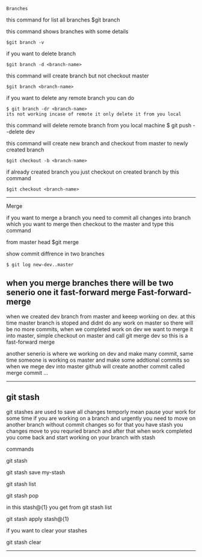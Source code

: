     Branches

this command for list all branches
    $git branch

this command shows branches with some details

    $git branch -v

if you want to delete branch 

    $git branch -d <branch-name>

this command will create branch but not checkout master

    $git branch <branch-name>

if you want to delete any remote branch you can do 

    $ git branch -dr <branch-name>
    its not working incase of remote it only delete it from you local 
this command will delete remote branch from you local machine
    $ git push --delete dev
    

this command will create new branch and checkout from master to newly created branch

    $git checkout -b <branch-name>

if already created branch you just checkout on created branch by this command

    $git checkout <branch-name>

---------------------------------------------------------------

Merge

if you want to merge a branch you need to commit all changes into branch which
you want to merge then checkout to the master and type this command

from master head
    $git merge <branch-name>

show commit diffrence in two branches

    $ git log new-dev..master

when you merge branches there will be two senerio one it fast-forward merge
Fast-forward-merge
------------------
when we created dev branch from master and keeep working on dev. at this time master branch is stoped and didnt do any work on master so there will be no more commits, when we completed work on dev we want to merge it into master, simple checkout on master and call git merge dev so this is a
fast-forward merge

another senerio is where we working on dev and make many commit, same time someone is working os master and make some addtional commits so when we mege dev into master github will create another commit called merge commit ...


----------------------------------------------------------

git stash
--------

git stashes are used to save all changes temporly mean pause your work for 
some time if you are working on a branch and urgently you need to move on another branch without commit changes so for that you have stash you changes
move to you requried branch and after that when work completed you come back and start working on your branch with stash

commands

git stash

git stash save my-stash

git stash list

git stash pop

in this stash@{1} you get from git stash list

git stash apply stash@{1}

if you want to clear your stashes

git stash clear

-----------------------------------------------



